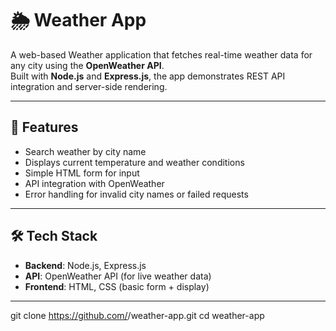 # 🌦️ Weather App

A web-based Weather application that fetches real-time weather data for any city using the **OpenWeather API**.  
Built with **Node.js** and **Express.js**, the app demonstrates REST API integration and server-side rendering.

---

## 🚀 Features
- Search weather by city name  
- Displays current temperature and weather conditions  
- Simple HTML form for input  
- API integration with OpenWeather  
- Error handling for invalid city names or failed requests  

---

## 🛠️ Tech Stack
- **Backend**: Node.js, Express.js  
- **API**: OpenWeather API (for live weather data)  
- **Frontend**: HTML, CSS (basic form + display)  

---


git clone https://github.com/<your-username>/weather-app.git
cd weather-app
